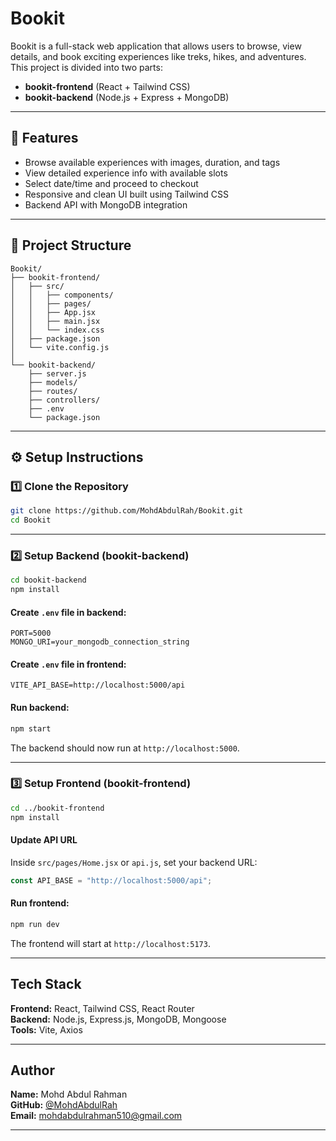 # Bookit

Bookit is a full-stack web application that allows users to browse, view details, and book exciting experiences like treks, hikes, and adventures.  
This project is divided into two parts:
- **bookit-frontend** (React + Tailwind CSS)
- **bookit-backend** (Node.js + Express + MongoDB)

---

## 🚀 Features

- Browse available experiences with images, duration, and tags  
- View detailed experience info with available slots  
- Select date/time and proceed to checkout  
- Responsive and clean UI built using Tailwind CSS  
- Backend API with MongoDB integration  

---

## 🧩 Project Structure

```
Bookit/
├── bookit-frontend/
│   ├── src/
│   │   ├── components/
│   │   ├── pages/
│   │   ├── App.jsx
│   │   ├── main.jsx
│   │   └── index.css
│   ├── package.json
│   └── vite.config.js
│
└── bookit-backend/
    ├── server.js
    ├── models/
    ├── routes/
    ├── controllers/
    ├── .env
    └── package.json
```

---

## ⚙️ Setup Instructions

### 1️⃣ Clone the Repository
```bash
git clone https://github.com/MohdAbdulRah/Bookit.git
cd Bookit
```

---

### 2️⃣ Setup Backend (bookit-backend)

```bash
cd bookit-backend
npm install
```

#### Create `.env` file in backend:
```
PORT=5000
MONGO_URI=your_mongodb_connection_string
```

#### Create `.env` file in frontend:
```
VITE_API_BASE=http://localhost:5000/api
```

#### Run backend:
```bash
npm start
```
The backend should now run at `http://localhost:5000`.

---

### 3️⃣ Setup Frontend (bookit-frontend)

```bash
cd ../bookit-frontend
npm install
```

#### Update API URL
Inside `src/pages/Home.jsx` or `api.js`, set your backend URL:
```js
const API_BASE = "http://localhost:5000/api";
```

#### Run frontend:
```bash
npm run dev
```
The frontend will start at `http://localhost:5173`.

---

##  Tech Stack

**Frontend:** React, Tailwind CSS, React Router  
**Backend:** Node.js, Express.js, MongoDB, Mongoose  
**Tools:** Vite, Axios  

---

##  Author

**Name:** Mohd Abdul Rahman  
**GitHub:** [@MohdAbdulRah](https://github.com/MohdAbdulRah)  
**Email:** mohdabdulrahman510@gmail.com  

---

